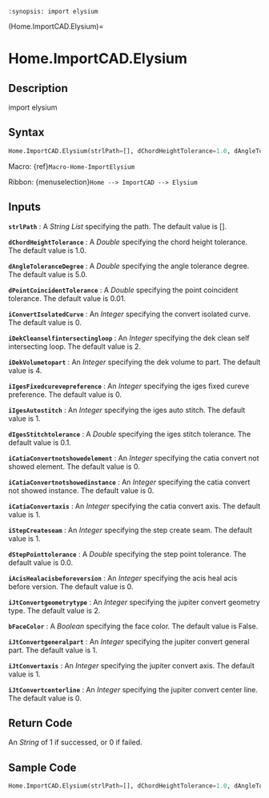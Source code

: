```{module} Home.ImportCAD.Elysium()
:synopsis: import elysium
```

(Home.ImportCAD.Elysium)=

# Home.ImportCAD.Elysium

## Description

import elysium

## Syntax

```python
Home.ImportCAD.Elysium(strlPath=[], dChordHeightTolerance=1.0, dAngleToleranceDegree=5.0, dPointCoincidentTolerance=0.01, iConvertIsolatedCurve=0, iDekCleanselfintersectingloop=2, iDekVolumetopart=4, iIgesFixedcurevepreference=0, iIgesAutostitch=1, dIgesStitchtolerance=0.1, iCatiaConvertnotshowedelement=0, iCatiaConvertnotshowedinstance=0, iCatiaConvertaxis=1, iStepCreateseam=1, dStepPointtolerance=0.0, iAcisHealacisbeforeversion=0, iJtConvertgeometrytype=2, bFaceColor=False, iJtConvertgeneralpart=1, iJtConvertaxis=1, iJtConvertcenterline=0)
```

Macro: {ref}`Macro-Home-ImportElysium`

Ribbon: {menuselection}`Home --> ImportCAD --> Elysium`

## Inputs

**`strlPath`**
: A _String List_ specifying the path. The default value is [].

**`dChordHeightTolerance`**
: A _Double_ specifying the chord height tolerance. The default value is 1.0.

**`dAngleToleranceDegree`**
: A _Double_ specifying the angle tolerance degree. The default value is 5.0.

**`dPointCoincidentTolerance`**
: A _Double_ specifying the point coincident tolerance. The default value is 0.01.

**`iConvertIsolatedCurve`**
: An _Integer_ specifying the convert isolated curve. The default value is 0.

**`iDekCleanselfintersectingloop`**
: An _Integer_ specifying the dek clean self intersecting loop. The default value is 2.

**`iDekVolumetopart`**
: An _Integer_ specifying the dek volume to part. The default value is 4.

**`iIgesFixedcurevepreference`**
: An _Integer_ specifying the iges fixed cureve preference. The default value is 0.

**`iIgesAutostitch`**
: An _Integer_ specifying the iges auto stitch. The default value is 1.

**`dIgesStitchtolerance`**
: A _Double_ specifying the iges stitch tolerance. The default value is 0.1.

**`iCatiaConvertnotshowedelement`**
: An _Integer_ specifying the catia convert not showed element. The default value is 0.

**`iCatiaConvertnotshowedinstance`**
: An _Integer_ specifying the catia convert not showed instance. The default value is 0.

**`iCatiaConvertaxis`**
: An _Integer_ specifying the catia convert axis. The default value is 1.

**`iStepCreateseam`**
: An _Integer_ specifying the step create seam. The default value is 1.

**`dStepPointtolerance`**
: A _Double_ specifying the step point tolerance. The default value is 0.0.

**`iAcisHealacisbeforeversion`**
: An _Integer_ specifying the acis heal acis before version. The default value is 0.

**`iJtConvertgeometrytype`**
: An _Integer_ specifying the jupiter convert geometry type. The default value is 2.

**`bFaceColor`**
: A _Boolean_ specifying the face color. The default value is False.

**`iJtConvertgeneralpart`**
: An _Integer_ specifying the jupiter convert general part. The default value is 1.

**`iJtConvertaxis`**
: An _Integer_ specifying the jupiter convert axis. The default value is 1.

**`iJtConvertcenterline`**
: An _Integer_ specifying the jupiter convert center line. The default value is 0.

## Return Code

An _String_ of 1 if successed, or 0 if failed.

## Sample Code

```python
Home.ImportCAD.Elysium(strlPath=[], dChordHeightTolerance=1.0, dAngleToleranceDegree=5.0, dPointCoincidentTolerance=0.01, iConvertIsolatedCurve=0, iDekCleanselfintersectingloop=2, iDekVolumetopart=4, iIgesFixedcurevepreference=0, iIgesAutostitch=1, dIgesStitchtolerance=0.1, iCatiaConvertnotshowedelement=0, iCatiaConvertnotshowedinstance=0, iCatiaConvertaxis=1, iStepCreateseam=1, dStepPointtolerance=0.0, iAcisHealacisbeforeversion=0, iJtConvertgeometrytype=2, bFaceColor=False, iJtConvertgeneralpart=1, iJtConvertaxis=1, iJtConvertcenterline=0)
```
